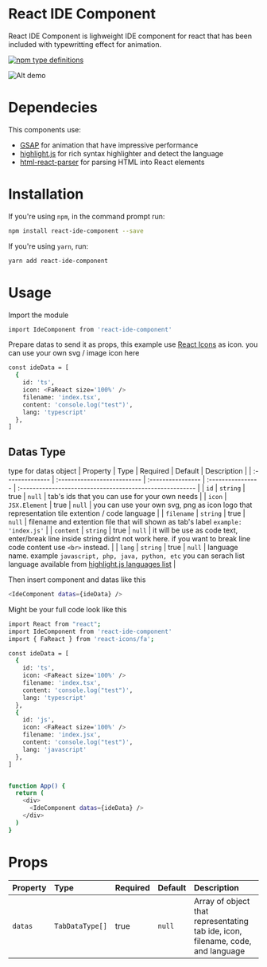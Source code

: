 # React IDE Component

React IDE Component is lighweight IDE component for react that has been included with typewritting effect for animation.

[![npm type definitions](https://camo.githubusercontent.com/a659694184d9b46a3b77a8eae552bfaecde74562a1d4eae97068abce2870996b/68747470733a2f2f696d672e736869656c64732e696f2f6e706d2f74797065732f72656163742d67736170)](https://www.npmjs.com/package/react-ide-component)

![Alt demo](https://media.giphy.com/media/PY0ylGrpniqz7M0oxM/giphy.gif)

# Dependecies

This components use:
- [GSAP](https://www.npmjs.com/package/gsap) for animation that have impressive performance
- [highlight.js](https://www.npmjs.com/package/highlight.js) for rich syntax highlighter and detect the language
- [html-react-parser](https://www.npmjs.com/package/html-react-parser) for parsing HTML into React elements

# Installation

If you're using `npm`, in the command prompt run:

```sh
npm install react-ide-component --save
```

If you're using `yarn`, run:

```sh
yarn add react-ide-component
```

# Usage

Import the module
```sh
import IdeComponent from 'react-ide-component'
```

Prepare datas to send it as props, this example use [React Icons](https://www.npmjs.com/package/react-icons) as icon. you can use your own svg / image icon here
```sh
const ideData = [
  {
    id: 'ts',
    icon: <FaReact size='100%' />
    filename: 'index.tsx',
    content: 'console.log("test")',
    lang: 'typescript'
  },
]
```
## Datas Type
type for datas object
| Property        | Type                        | Required           | Default           | Description                                              |
| :-------------- | :-------------------------- | :---------------- | :---------------- | :------------------------------------------------------- |
| `id`         | `string`                    | true              | `null`              | tab's ids that you can use for your own needs                       |
| `icon`         | `JSX.Element`                    | true              | `null`              | you can use your own svg, png as icon logo that representation tile extention / code language                       |
| `filename`         | `string`                    | true              | `null`              | filename and extention file that will shown as tab's label  `example: 'index.js'`                    |
| `content`         | `string`                    | true              | `null`              | it will be use as code text, enter/break line inside string didnt not work here. if you want to break line code content use `<br>` instead.                       |
| `lang`         | `string`                    | true              | `null`              | language name. example `javascript, php, java, python, etc` you can serach list language available from [highlight.js languages list](https://github.com/highlightjs/highlight.js/blob/main/SUPPORTED_LANGUAGES.md)                       |

Then insert component and datas like this
```sh
<IdeComponent datas={ideData} />
```

Might be your full code look like this
```sh
import React from "react";
import IdeComponent from 'react-ide-component'
import { FaReact } from 'react-icons/fa';

const ideData = [
  {
    id: 'ts',
    icon: <FaReact size='100%' />
    filename: 'index.tsx',
    content: 'console.log("test")',
    lang: 'typescript'
  },
  {
    id: 'js',
    icon: <FaReact size='100%' />
    filename: 'index.jsx',
    content: 'console.log("test")',
    lang: 'javascript'
  },
]


function App() {
  return (
    <div>
      <IdeComponent datas={ideData} />
    </div>
  )
}
```

# Props
| Property        | Type                        | Required           | Default           | Description                                              |
| :-------------- | :-------------------------- | :---------------- | :---------------- | :------------------------------------------------------- |
| `datas`         | `TabDataType[]`                    | true              | `null`              | Array of object that representating tab ide, icon, filename, code, and language                       |
